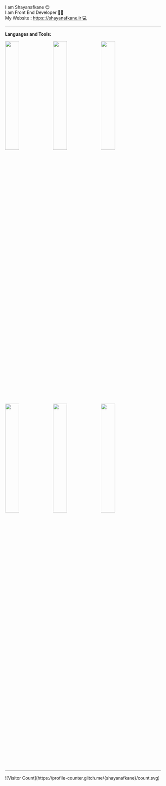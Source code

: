 I am Shayanafkane 😉
<br>
I am Front End Developer 👨‍💻
<br>
My Website : <a href='https://shayanafkane.ir'> https:://shayanafkane.ir 💻 </a>
<hr>

**Languages and Tools:**

<p>
  <code><img width="30%" src="https://www.vectorlogo.zone/logos/javascript/javascript-ar21.svg"></code>
  <code><img width="30%" src="https://www.vectorlogo.zone/logos/reactjs/reactjs-ar21.svg"></code>
  <code><img width="30%" src="https://www.vectorlogo.zone/logos/getbootstrap/getbootstrap-ar21.svg"></code>
  <br />
  <code><img width="30%" src="https://www.vectorlogo.zone/logos/nodejs/nodejs-ar21.svg"></code>
  <code><img width="30%" src="https://www.vectorlogo.zone/logos/npmjs/npmjs-ar21.svg"></code>
  <code><img width="30%" src="https://www.vectorlogo.zone/logos/yarnpkg/yarnpkg-ar21.svg"></code>
  
  <br>
  <hr>
  ![Visitor Count](https://profile-counter.glitch.me/{shayanafkane}/count.svg) 

